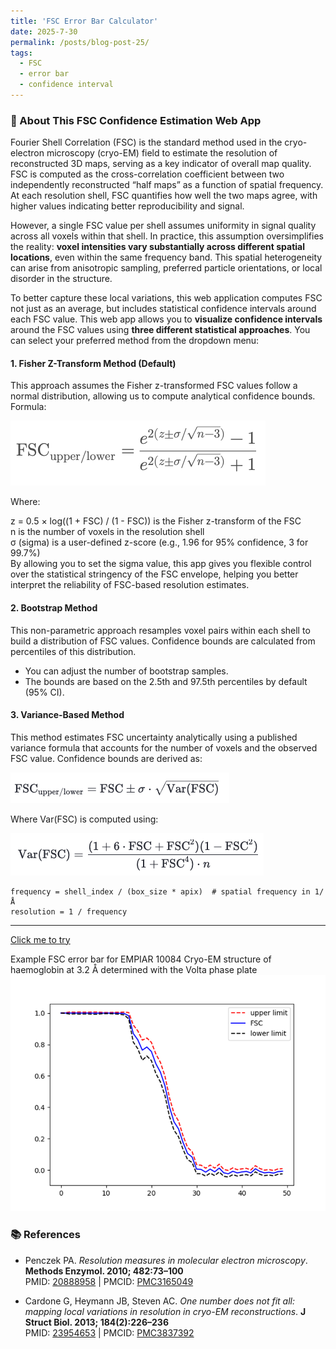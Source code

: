 ```yaml
---
title: 'FSC Error Bar Calculator'
date: 2025-7-30
permalink: /posts/blog-post-25/
tags:
  - FSC
  - error bar
  - confidence interval 
---
```

### 🧊 About This FSC Confidence Estimation Web App  

Fourier Shell Correlation (FSC) is the standard method used in the cryo-electron microscopy (cryo-EM) field to estimate the resolution of reconstructed 3D maps, serving as a key indicator of overall map quality. FSC is computed as the cross-correlation coefficient between two independently reconstructed “half maps” as a function of spatial frequency. At each resolution shell, FSC quantifies how well the two maps agree, with higher values indicating better reproducibility and signal.

However, a single FSC value per shell assumes uniformity in signal quality across all voxels within that shell. In practice, this assumption oversimplifies the reality: **voxel intensities vary substantially across different spatial locations**, even within the same frequency band. This spatial heterogeneity can arise from anisotropic sampling, preferred particle orientations, or local disorder in the structure.

To better capture these local variations, this web application computes FSC not just as an average, but includes statistical confidence intervals around each FSC value. This web app allows you to **visualize confidence intervals** around the FSC values using **three different statistical approaches**. You can select your preferred method from the dropdown menu:

#### 1. **Fisher Z-Transform Method** (Default)
This approach assumes the Fisher z-transformed FSC values follow a normal distribution, allowing us to compute analytical confidence bounds.
Formula:  

![equation1](/images/posts/equation1.png)

Where:  

z = 0.5 × log((1 + FSC) / (1 - FSC))
is the Fisher z-transform of the FSC  
n is the number of voxels in the resolution shell  
σ (sigma) is a user-defined z-score (e.g., 1.96 for 95% confidence, 3 for 99.7%)  
By allowing you to set the sigma value, this app gives you flexible control over the statistical stringency of the FSC envelope, helping you better interpret the reliability of FSC-based resolution estimates.  

#### 2. **Bootstrap Method**  
This non-parametric approach resamples voxel pairs within each shell to build a distribution of FSC values. Confidence bounds are calculated from percentiles of this distribution.  

- You can adjust the number of bootstrap samples.  
- The bounds are based on the 2.5th and 97.5th percentiles by default (95% CI).
  
#### 3. **Variance-Based Method**  
This method estimates FSC uncertainty analytically using a published variance formula that accounts for the number of voxels and the observed FSC value. Confidence bounds are derived as:  

![equation2](/images/posts/equation2.png)

Where Var(FSC) is computed using:  

![equation3](/images/posts/equation3.png)

```
frequency = shell_index / (box_size * apix)  # spatial frequency in 1/Å
resolution = 1 / frequency
```
---

[Click me to try](https://fscerrorbar-bpamnw2rerqekapp5veeddq.streamlit.app/)  

Example FSC error bar for EMPIAR 10084 Cryo-EM structure of haemoglobin at 3.2 Å determined with the Volta phase plate     
![example FSC error bar](/images/posts/example.png)


### 📚 References

- Penczek PA. *Resolution measures in molecular electron microscopy*. **Methods Enzymol. 2010; 482:73–100**  
  PMID: [20888958](https://pubmed.ncbi.nlm.nih.gov/20888958) | PMCID: [PMC3165049](https://www.ncbi.nlm.nih.gov/pmc/articles/PMC3165049)

- Cardone G, Heymann JB, Steven AC. *One number does not fit all: mapping local variations in resolution in cryo-EM reconstructions*. **J Struct Biol. 2013; 184(2):226–236**  
  PMID: [23954653](https://pubmed.ncbi.nlm.nih.gov/23954653) | PMCID: [PMC3837392](https://www.ncbi.nlm.nih.gov/pmc/articles/PMC3837392)
